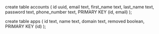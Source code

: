 create table accounts (
  id uuid,
  email text,
  first_name text,
  last_name text,
  password text,
  phone_number text,
  PRIMARY KEY (id, email)
);

create table apps ( 
  id text, 
  name text, 
  domain text, 
  removed boolean, 
  PRIMARY KEY (id)
  );